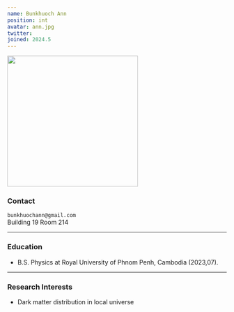 ```yaml
---
name: Bunkhuoch Ann
position: int
avatar: ann.jpg
twitter:
joined: 2024.5
---
```


<img width="300" src="{{site.baseurl}}/images/people/{{page.avatar}}" data-action="zoom">

### Contact

<i class="fa fa-envelope-o"></i>  `bunkhuochann@gmail.com`<br>
<i class="fa fa-building"></i> Building 19 Room 214 <br> 

<hr>

### Education

* B.S. Physics at Royal University of Phnom Penh, Cambodia (2023,07).

<hr>

### Research Interests

* Dark matter distribution in local universe
